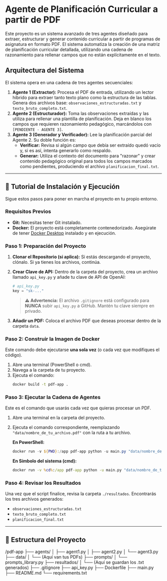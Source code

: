 # Agente de Planificación Curricular a partir de PDF

Este proyecto es un sistema avanzado de tres agentes diseñado para extraer, estructurar y generar contenido curricular a partir de programas de asignatura en formato PDF. El sistema automatiza la creación de una matriz de planificación curricular detallada, utilizando una cadena de razonamiento para rellenar campos que no están explícitamente en el texto.

## Arquitectura del Sistema

El sistema opera en una cadena de tres agentes secuenciales:

1.  **Agente 1 (Extractor):** Procesa el PDF de entrada, utilizando un lector híbrido para extraer tanto texto plano como la estructura de las tablas. Genera dos archivos base: `observaciones_estructuradas.txt` y `texto_bruto_completo.txt`.
2.  **Agente 2 (Estructurador):** Toma las observaciones extraídas y las utiliza para rellenar una plantilla de planificación. Deja en blanco los campos que requieren razonamiento pedagógico, marcándolos con `[PENDIENTE - AGENTE 3]`.
3.  **Agente 3 (Generador y Verificador):** Lee la planificación parcial del Agente 2. Su doble función es:
    * **Verificar:** Revisa si algún campo que debía ser extraído quedó vacío y, si es así, intenta generarlo como respaldo.
    * **Generar:** Utiliza el contexto del documento para "razonar" y crear contenido pedagógico original para todos los campos marcados como pendientes, produciendo el archivo `planificacion_final.txt`.

---

## 🚀 Tutorial de Instalación y Ejecución

Sigue estos pasos para poner en marcha el proyecto en tu propio entorno.

### **Requisitos Previos**

* **Git:** Necesitas tener Git instalado.
* **Docker:** El proyecto está completamente contenedorizado. Asegúrate de tener [Docker Desktop](https://www.docker.com/products/docker-desktop/) instalado y en ejecución.

### **Paso 1: Preparación del Proyecto**

1.  **Clonar el Repositorio (si aplica):** Si estás descargando el proyecto, clónalo. Si ya tienes los archivos, continúa.

2.  **Crear Clave de API:** Dentro de la carpeta del proyecto, crea un archivo llamado `api_key.py` y añade tu clave de API de OpenAI:
    ```python
    # api_key.py
    key = "sk-..."
    ```
    > **⚠️ Advertencia:** El archivo `.gitignore` está configurado para **NUNCA** subir `api_key.py` a GitHub. Mantén tu clave siempre en privado.

3.  **Añadir un PDF:** Coloca el archivo PDF que deseas procesar dentro de la carpeta `data`.

### **Paso 2: Construir la Imagen de Docker**

Este comando debe ejecutarse **una sola vez** (o cada vez que modifiques el código).

1.  Abre una terminal (PowerShell o cmd).
2.  Navega a la carpeta de tu proyecto.
3.  Ejecuta el comando:
    ```bash
    docker build -t pdf-app .
    ```

### **Paso 3: Ejecutar la Cadena de Agentes**

Este es el comando que usarás cada vez que quieras procesar un PDF.

1.  Abre una terminal en la carpeta del proyecto.
2.  Ejecuta el comando correspondiente, reemplazando `"data/nombre_de_tu_archivo.pdf"` con la ruta a tu archivo.

    **En PowerShell:**
    ```powershell
    docker run -v ${PWD}:/app pdf-app python -u main.py "data/nombre_de_tu_archivo.pdf"
    ```

    **En Símbolo del sistema (cmd):**
    ```cmd
    docker run -v %cd%:/app pdf-app python -u main.py "data/nombre_de_tu_archivo.pdf"
    ```

### **Paso 4: Revisar los Resultados**

Una vez que el script finalice, revisa la carpeta `./resultados`. Encontrarás los tres archivos generados:
* `observaciones_estructuradas.txt`
* `texto_bruto_completo.txt`
* `planificacion_final.txt`

---

## 📂 Estructura del Proyecto

/pdf-app
├── agents/
│   ├── agent1.py
│   ├── agent2.py
│   └── agent3.py
├── data/
│   └── (Aquí van tus PDFs)
├── prompts/
│   └── prompts_library.py
├── resultados/
│   └── (Aquí se guardan los .txt generados)
├── .gitignore
├── api_key.py
├── Dockerfile
├── main.py
├── README.md
└── requirements.txt

